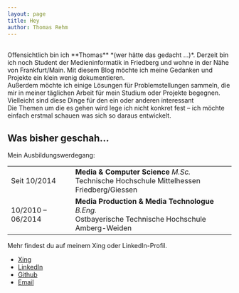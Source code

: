 ```yaml
---
layout: page
title: Hey
author: Thomas Rehm
---
```

<br>
Offensichtlich bin ich **Thomas** *(wer hätte das gedacht …)*. Derzeit bin ich noch Student der Medieninformatik in Friedberg und wohne in der Nähe von Frankfurt/Main. Mit diesem Blog möchte ich meine Gedanken und Projekte ein klein wenig dokumentieren.
    <br>Außerdem möchte ich einige Lösungen für Problemstellungen sammeln, die mir in meiner täglichen Arbeit für mein Studium oder Projekte begegnen. Vielleicht sind diese Dinge für den ein oder anderen interessant
    <br>Die Themen um die es gehen wird lege ich nicht konkret fest – ich möchte einfach erstmal schauen was sich so daraus entwickelt.
<h2>Was bisher geschah…</h2>
<p>Mein Ausbildungswerdegang:</p>
<table>
    <tr>
        <td> Seit 10/2014 </td>
        <td> <b>Media & Computer Science</b>
            <em>M.Sc.</em>
            <br> Technische Hochschule Mittelhessen Friedberg/Giessen </td>
    </tr>
    <tr>
        <td>10/2010 – 06/2014</td>
        <td> <b>Media Production & Media Technologue</b>
            <em>B.Eng.</em>
            <br> Ostbayerische Technische Hochschule Amberg-Weiden </td>
    </tr>
</table>
<p>Mehr findest du auf meinem Xing oder LinkedIn-Profil.</p>

<ul class="icons">
	<li>
		<a href="https://www.xing.com/profile/Thomas_Rehm16" target="_blank" class="icon fa-xing">
			<span class="label">Xing</span>
		</a>
	</li>
	<li>
		<a href="https://de.linkedin.com/in/thomasrehm" target="_blank" class="icon fa-linkedin">
			<span class="label">LinkedIn</span>
		</a>
	</li>
	<li>
		<a href="https://github.com/thomasrehm" target="_blank" class="icon fa-github">
			<span class="label">Github</span>
		</a>
	</li>
	<li>
		<a href="&#x6d;&#x61;&#x69;&#x6c;&#x74;&#x6f;&#x3a;&#x74;&#x68;&#x6f;&#x6d;&#x61;&#x73;&#x2e;&#x72;&#x65;&#x68;&#x6d;&#x38;&#x39;&#x2b;&#x69;&#x6f;&#x40;&#x67;&#x6d;&#x61;&#x69;&#x6c;&#x2e;&#x63;&#x6f;&#x6d;" class="icon fa-envelope-o">
			<span class="label">Email</span>
		</a>
	</li>
</ul>